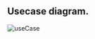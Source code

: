  ## Usecase diagram.
![useCase](https://user-images.githubusercontent.com/101451780/161372164-36c0edb4-91d8-4752-9671-e00ca9d9c680.png)
